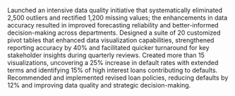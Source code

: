 Launched an intensive data quality initiative that systematically eliminated 2,500 outliers and rectified 1,200 missing values; the enhancements in data accuracy resulted in improved forecasting reliability and better-informed decision-making across
departments. Designed a suite of 20 customized pivot tables that enhanced data visualization capabilities, strengthened reporting accuracy by 40% and facilitated quicker turnaround for key stakeholder insights during quarterly reviews. Created more than 15 visualizations, uncovering a 25% increase in default rates with extended terms and identifying 15% of high
interest loans contributing to defaults. Recommended and implemented revised loan policies, reducing defaults by 12% and improving data quality and strategic decision-making.
